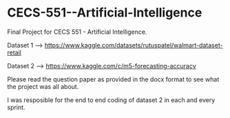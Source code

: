 # CECS-551--Artificial-Intelligence

Final Project for CECS 551 - Artificial Intelligence.

Dataset 1 --> https://www.kaggle.com/datasets/rutuspatel/walmart-dataset-retail

Dataset 2 --> https://www.kaggle.com/c/m5-forecasting-accuracy

Please read the question paper as provided in the docx format to see what the project was all about.

I was resposible for the end to end coding of dataset 2 in each and every sprint.
